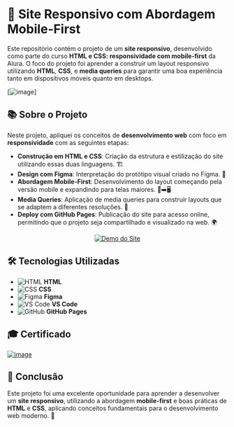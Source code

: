 # 📱 Site Responsivo com Abordagem Mobile-First

Este repositório contém o projeto de um **site responsivo**, desenvolvido como parte do curso **HTML e CSS: responsividade com mobile-first** da Alura. O foco do projeto foi aprender a construir um layout responsivo utilizando **HTML**, **CSS**, e **media queries** para garantir uma boa experiência tanto em dispositivos móveis quanto em desktops.

[![image](https://github.com/user-attachments/assets/97b1beb2-db6f-4525-9b2d-cc8e8ffe6fb2)]

## 📚 Sobre o Projeto

Neste projeto, apliquei os conceitos de **desenvolvimento web** com foco em **responsividade** com as seguintes etapas:

- **Construção em HTML e CSS**: Criação da estrutura e estilização do site utilizando essas duas linguagens. 🏗️
- **Design com Figma**: Interpretação do protótipo visual criado no Figma. 🎨
- **Abordagem Mobile-First**: Desenvolvimento do layout começando pela versão mobile e expandindo para telas maiores. 📱➡️🖥️
- **Media Queries**: Aplicação de media queries para construir layouts que se adaptem a diferentes resoluções. 📏
- **Deploy com GitHub Pages**: Publicação do site para acesso online, permitindo que o projeto seja compartilhado e visualizado na web. 🌍

<div align="center">
  <a href="https://alura-alurabook-pearl.vercel.app/](https://04-html-css-alurabook.vercel.app/">
    <img src="https://github.com/user-attachments/assets/069775ab-7716-4f23-8cf5-b087138ad5a9" alt="Demo do Site" />
  </a>
</div>

## 🛠️ Tecnologias Utilizadas

- ![HTML](https://img.icons8.com/color/48/000000/html-5.png) **HTML**
- ![CSS](https://img.icons8.com/color/48/000000/css3.png) **CSS**
- ![Figma](https://img.icons8.com/color/48/000000/figma.png) **Figma**
- ![VS Code](https://img.icons8.com/color/48/000000/visual-studio-code-2019.png) **VS Code**
- ![GitHub](https://img.icons8.com/color/48/000000/github-2.png) **GitHub Pages**

## 🎓 Certificado

[![image](https://github.com/user-attachments/assets/76e86dde-369e-43bd-9c3e-19fc404113b5)](https://cursos.alura.com.br/user/kauemonteiro09/course/html-css-responsividade-mobile-first/certificate)

## 🚀 Conclusão

Este projeto foi uma excelente oportunidade para aprender a desenvolver um **site responsivo**, utilizando a abordagem **mobile-first** e boas práticas de **HTML** e **CSS**, aplicando conceitos fundamentais para o desenvolvimento web moderno. 🌟



